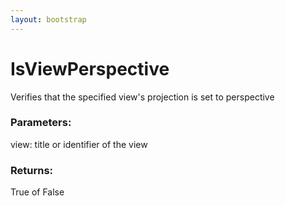 ```yaml
---
layout: bootstrap
---
```


# IsViewPerspective

Verifies that the specified view's projection is set to perspective
        

### Parameters:

view: title or identifier of the view
        

### Returns:


True of False
        
